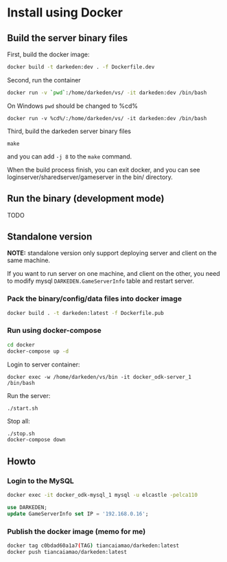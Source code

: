# Install using Docker

## Build the server binary files

First, build the docker image:

```bash
docker build -t darkeden:dev . -f Dockerfile.dev
```

Second, run the container

```bash
docker run -v `pwd`:/home/darkeden/vs/ -it darkeden:dev /bin/bash
```

On Windows `pwd` should be changed to %cd%

```
docker run -v %cd%/:/home/darkeden/vs/ -it darkeden:dev /bin/bash
```

Third, build the darkeden server binary files

```
make
```

and you can add `-j 8` to the `make` command.

When the build process finish, you can exit docker, and you can see loginserver/sharedserver/gameserver in the bin/ directory.


## Run the binary (development mode)


TODO















## Standalone version

**NOTE:** standalone version only support deploying server and client on the same machine.

If you want to run server on one machine, and client on the other, you need to modify mysql `DARKEDEN.GameServerInfo` table and restart server.

### Pack the binary/config/data files into docker image

```sh
docker build . -t darkeden:latest -f Dockerfile.pub
```

### Run using docker-compose


```sh
cd docker
docker-compose up -d
```

Login to server container:

```
docker exec -w /home/darkeden/vs/bin -it docker_odk-server_1  /bin/bash
```

Run the server:

```
./start.sh
```


Stop all:

```sh
./stop.sh
docker-compose down
```










## Howto

### Login to the MySQL

```sh
docker exec -it docker_odk-mysql_1 mysql -u elcastle -pelca110
```

```SQL
use DARKEDEN;
update GameServerInfo set IP = '192.168.0.16';
```

### Publish the docker image (memo for me)

```sh
docker tag c0bdad60a1a7(TAG) tiancaiamao/darkeden:latest
docker push tiancaiamao/darkeden:latest
```
